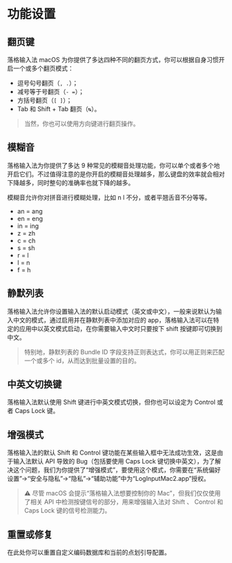 # 功能设置

## 翻页键

落格输入法 macOS 为你提供了多达四种不同的翻页方式，你可以根据自身习惯开启一个或多个翻页模式：

* 逗号句号翻页（`, .`）；
* 减号等于号翻页（`- =`）；
* 方括号翻页（`[ ]`）；
* Tab 和 Shift + Tab 翻页（`↹`）。

> 当然，你也可以使用方向键进行翻页操作。

## 模糊音

落格输入法为你提供了多达 9 种常见的模糊音处理功能，你可以单个或者多个地开启它们。不过值得注意的是你开启的模糊音处理越多，那么键盘的效率就会相对下降越多，同时整句的准确率也就下降的越多。

模糊音允许你对拼音进行模糊处理，比如 n l 不分，或者平翘舌音不分等等。

* an = ang
* en = eng
* in = ing
* z = zh
* c = ch
* s = sh
* r = l
* l = n
* f = h

## 静默列表

落格输入法允许你设置输入法的默认启动模式（英文或中文），一般来说默认为输入中文的模式，通过启用并在静默列表中添加对应的 app，落格输入法可以在特定的应用中以英文模式启动，在你需要输入中文时只要按下 shift 按键即可切换到中文。

> 特别地，静默列表的 Bundle ID 字段支持正则表达式，你可以用正则来匹配一个或多个 id，从而达到批量设置的目的。

## 中英文切换键

落格输入法默认使用 Shift 键进行中英文模式切换，但你也可以设定为 Control 或者 Caps Lock 键。

## 增强模式

落格输入法的默认 Shift 和 Control 键功能在某些输入框中无法成功生效，这是由于输入法默认 API 导致的 Bug（包括要使用 Caps Lock 键切换中英文），为了解决这个问题，我们为你提供了“增强模式”，要使用这个模式，你需要在“系统偏好设置”→“安全与隐私”→“隐私”→“辅助功能”中为“LogInputMac2.app”授权。

> ⚠️ 尽管 macOS 会提示“落格输入法想要控制你的 Mac”，但我们仅仅使用了相关 API 中检测按键信号的部分，用来增强输入法对 Shift 、 Control 和 Caps Lock 键的信号检测能力。

## 重置或修复

在此处你可以重置自定义编码数据库和当前的点划引导配置。

